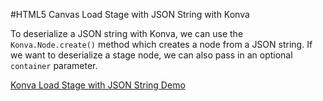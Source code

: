 
#HTML5 Canvas Load Stage with JSON String with Konva

To deserialize a JSON string with Konva, we can use the `Konva.Node.create()`
method which creates a node from a JSON string.  If we want to deserialize
a stage node, we can also pass in an optional `container` parameter.

<a class="jsbin-embed" href="http://jsbin.com/jacuka/1/embed?js,output">Konva Load Stage with JSON String Demo</a><script src="http://static.jsbin.com/js/embed.js"></script>
